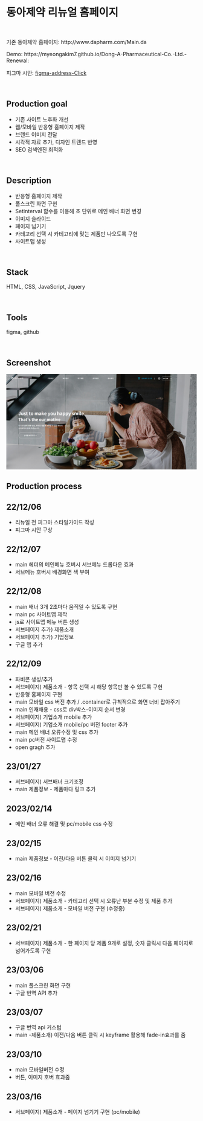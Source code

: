  <h1>동아제약 리뉴얼 홈페이지</h1>
  <br />
  <p>기존 동아제약 홈페이지: http://www.dapharm.com/Main.da</p>
  <p>Demo: https://myeongakim7.github.io/Dong-A-Pharmaceutical-Co.-Ltd.-Renewal:</p>
  <p>피그마 시안: <a href="https://www.figma.com/file/fbgRvPUbv7aLLrgMi9ujpi/%EB%8F%99%EC%95%84%EC%A0%9C%EC%95%BD-%EC%8B%9C%EC%95%88?node-id=0%3A1&t=Lw8WlG13yCJTkXBx-1" alt="figma">figma-address-Click</a>
  </p>
  <br>
  <h2>Production goal</h2>
  <ul>
    <li>기존 사이트 노후화 개선</li>
    <li>웹/모바일 반응형 홈페이지 제작</li>
    <li>브랜드 이미지 전달</li>
    <li>시각적 자료 추가, 디자인 트렌드 반영</li>
    <li>SEO 검색엔진 최적화 </li>
  </ul>
<br>
  <h2>Description</h2>
  <ul>
    <li>반응형 홈페이지 제작</li>
    <li>풀스크린 화면 구현</li>
    <li>Setinterval 함수를 이용해 초 단위로 메인 배너 화면 변경 </li>
    <li>이미지 슬라이드</li>
    <li>페이지 넘기기</li>
    <li>카테고리 선택 시 카테고리에 맞는 제품만 나오도록 구현</li>
    <li>사이트맵 생성</li>
  </ul>
    <br>
  <h2>Stack</h2>
  <p>HTML, CSS, JavaScript, Jquery</p>
    <br>
  <h2>Tools</h2>
  <p>figma, github</p>
   <br>
   <h2>Screenshot</h2>
    <p><img src="/main/images/capture.jpg" alt="dong-a-screenshot"></p>
  <h2>
    Production process</h2>
  <h2>22/12/06</h2>
  <ul>
    <li>리뉴얼 전 피그마 스타일가이드 작성</li>
    <li>피그마 시안 구상</li>
  </ul>
  <h2>22/12/07</h2>
  <ul>
    <li>main 헤더의 메인메뉴 호버시 서브메뉴 드롭다운 효과</li>
    <li>서브메뉴 호버시 배경화면 색 부여</li>
  </ul>
  <h2>22/12/08</h2>
  <ul>
    <li>main 배너 3개 2초마다 움직일 수 있도록 구현</li>
    <li>main pc 사이트맵 제작</li>
    <li>js로 사이트맵 메뉴 버튼 생성</li>
    <li>서브페이지 추가) 제품소개</li>
    <li>서브페이지 추가) 기업정보</li>
    <li>구글 맵 추가</li>
</ul>
    <h2>22/12/09</h2>
    <ul>
      <li>파비콘 생성/추가</li>
      <li>서브페이지) 제품소개 - 항목 선택 시 해당 항목만 볼 수 있도록 구현</li>
      <li>반응형 홈페이지 구현</li>
      <li>main 모바일 css 버전 추가 / .container로 규칙적으로 화면 너비 잡아주기 </li>
      <li>main 인재채용 - css로 div박스-이미지 순서 변경</li>
      <li>서브페이지) 기업소개 mobile 추가</li>
      <li>서브페이지) 기업소개 mobile/pc 버전 footer 추가 </li>
      <li>main 메인 배너 오류수정 및 css 추가</li>
      <li>main pc버전 사이트맵 수정</li>
      <li>open gragh 추가</li>
    </ul>
    <h2>23/01/27</h2>
    <ul>
      <li>서브페이지) 서브배너 크기조정</li>
      <li>main 제품정보 - 제품마다 링크 추가</li>
      </ul>
    <h2>2023/02/14</h2>
    <ul>
      <li>메인 배너 오류 해결 및 pc/mobile css 수정</li>
    </ul>
      <h2>23/02/15</h2>
     <ul>
    <li>main 제품정보 - 이전/다음 버튼 클릭 시 이미지 넘기기</li>
    </ul>
    <h2>23/02/16</h2>
    <ul>
    <li>main 모바일 버전 수정</li>
    <li>서브페이지) 제품소개 - 카테고리 선택 시 오류난 부분 수정 및 제품 추가</li>
    <li>서브페이지) 제품소개 - 모바일 버전 구현 (수정중)</li>
   </ul>
  <h2>23/02/21</h2>
  <ul>
    <li>서브페이지) 제품소개 - 한 페이지 당 제품 9개로 설정, 숫자 클릭시 다음 페이지로 넘어가도록 구현</li>
  </ul>
    <h2>23/03/06</h2>
  <ul>
    <li>main 풀스크린 화면 구현</li>
    <li>구글 번역 API 추가</li>
  </ul>
      <h2>23/03/07</h2>
  <ul>
    <li>구글 번역 api 커스텀</li>
    <li>main -제품소개) 이전/다음 버튼 클릭 시 keyframe 활용해 fade-in효과를 줌</li>
  </ul><h2>23/03/10</h2>
  <ul>
    <li>main 모바일버전 수정</li>
    <li>버튼, 이미지 호버 효과줌 </li>
  </ul>
  <h2>23/03/16</h2>
  <ul>
    <li>서브페이지) 제품소개 - 페이지 넘기기 구현 (pc/mobile) </li>
  </ul>
